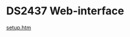 # DS2437 Web-interface

[setup.htm](https://rawcdn.githack.com/honechko/DS2437/main/Web/setup.htm)

